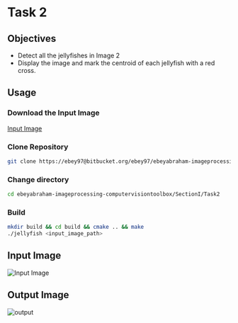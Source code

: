 # Task 2

## Objectives
* Detect all the jellyfishes in Image 2
* Display the image and mark the centroid of each jellyfish with a red cross.

## Usage

### Download the Input Image
[Input Image](https://bitbucket.org/ebey97/ebeyabraham-imageprocessing-computervisiontoolbox/downloads/jellyfish.jpg)

### Clone Repository
```bash
git clone https://ebey97@bitbucket.org/ebey97/ebeyabraham-imageprocessing-computervisiontoolbox.git
```
### Change directory
```bash
cd ebeyabraham-imageprocessing-computervisiontoolbox/SectionI/Task2
```
### Build
```bash
mkdir build && cd build && cmake .. && make
./jellyfish <input_image_path>
```
## Input Image

![Input Image](https://bitbucket.org/ebey97/ebeyabraham-imageprocessing-computervisiontoolbox/downloads/jellyfish.jpg)

## Output Image

![output](https://bitbucket.org/ebey97/ebeyabraham-imageprocessing-computervisiontoolbox/downloads/task2.jpg)
